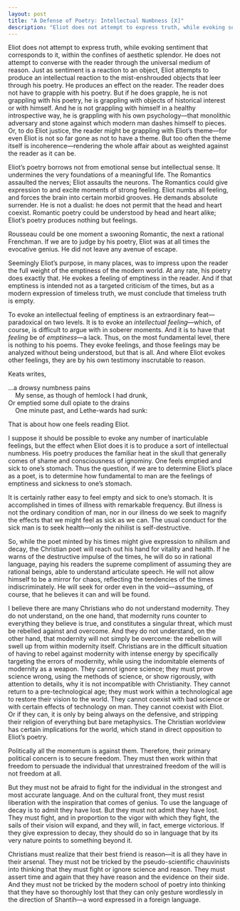 ```yaml
---
layout: post
title: "A Defense of Poetry: Intellectual Numbness [Ⅹ]"
description: "Eliot does not attempt to express truth, while evoking sentiment that corresponds to it, within the confines of aesthetic splendor..."
---
```


Eliot does not attempt to express truth, while evoking sentiment that corresponds to it, within the confines of aesthetic splendor. He does not attempt to converse with the reader through the universal medium of reason. Just as sentiment is a reaction to an object, Eliot attempts to produce an intellectual reaction to the mist-enshrouded objects that leer through his poetry. He produces an effect on the reader. The reader does not have to grapple with his poetry. But if he does grapple, he is not grappling with his poetry, he is grappling with objects of historical interest or with himself. And he is not grappling with himself in a healthy introspective way, he is grappling with his own psychology—that monolithic adversary and stone against which modern man dashes himself to pieces. Or, to do Eliot justice, the reader might be grappling with Eliot’s theme—for even Eliot is not so far gone as not to have a theme. But too often the theme itself is incoherence—rendering the whole affair about as weighted against the reader as it can be.

Eliot’s poetry borrows not from emotional sense but intellectual sense. It undermines the very foundations of a meaningful life. The Romantics assaulted the nerves; Eliot assaults the neurons. The Romantics could give expression to and excite moments of strong feeling. Eliot numbs all feeling, and forces the brain into certain morbid grooves. He demands absolute surrender. He is not a dualist: he does not permit that the head and heart coexist. Romantic poetry could be understood by head and heart alike; Eliot’s poetry produces nothing but feelings.

Rousseau could be one moment a swooning Romantic, the next a rational Frenchman. If we are to judge by his poetry, Eliot was at all times the evocative genius. He did not leave any avenue of escape.

Seemingly Eliot’s purpose, in many places, was to impress upon the reader the full weight of the emptiness of the modern world. At any rate, his poetry does exactly that. He evokes a feeling of emptiness in the reader. And if that emptiness is intended not as a targeted criticism of the times, but as a modern expression of timeless truth, we must conclude that timeless truth is empty.

To evoke an intellectual feeling of emptiness is an extraordinary feat—paradoxical on two levels. It is to evoke an _intellectual feeling_—which, of course, is difficult to argue with in soberer moments. And it is to have that _feeling_ be of _emptiness_—a lack. Thus, on the most fundamental level, there is nothing to his poems. They evoke feelings, and those feelings may be analyzed without being understood, but that is all. And where Eliot evokes other feelings, they are by his own testimony inscrutable to reason.

Keats writes,

…a drowsy numbness pains  
&nbsp; &nbsp; My sense, as though of hemlock I had drunk,  
Or emptied some dull opiate to the drains  
&nbsp; &nbsp; One minute past, and Lethe-wards had sunk:  

That is about how one feels reading Eliot.

I suppose it should be possible to evoke any number of inarticulable feelings, but the effect when Eliot does it is to produce a sort of intellectual numbness. His poetry produces the familiar heat in the skull that generally comes of shame and consciousness of ignominy. One feels emptied and sick to one’s stomach. Thus the question, if we are to determine Eliot’s place as a poet, is to determine how fundamental to man are the feelings of emptiness and sickness to one’s stomach.

It is certainly rather easy to feel empty and sick to one’s stomach. It is accomplished in times of illness with remarkable frequency. But illness is not the ordinary condition of man, nor in our illness do we seek to magnify the effects that we might feel as sick as we can. The usual conduct for the sick man is to seek health—only the nihilist is self-destructive.

So, while the poet minted by his times might give expression to nihilism and decay, the Christian poet will reach out his hand for vitality and health. If he warns of the destructive impulse of the times, he will do so in rational language, paying his readers the supreme compliment of assuming they are rational beings, able to understand articulate speech. He will not allow himself to be a mirror for chaos, reflecting the tendencies of the times indiscriminately. He will seek for order even in the void—assuming, of course, that he believes it can and will be found.

I believe there are many Christians who do not understand modernity. They do not understand, on the one hand, that modernity runs counter to everything they believe is true, and constitutes a singular threat, which must be rebelled against and overcome. And they do not understand, on the other hand, that modernity will not simply be overcome: the rebellion will swell up from within modernity itself. Christians are in the difficult situation of having to rebel against modernity with intense energy by specifically targeting the errors of modernity, while using the indomitable elements of modernity as a weapon. They cannot ignore science; they must prove science wrong, using the methods of science, or show rigorously, with attention to details, why it is not incompatible with Christianity. They cannot return to a pre-technological age; they must work within a technological age to restore their vision to the world. They cannot coexist with bad science or with certain effects of technology on man. They cannot coexist with Eliot. Or if they can, it is only by being always on the defensive, and stripping their religion of everything but bare metaphysics. The Christian worldview has certain implications for the world, which stand in direct opposition to Eliot’s poetry.

Politically all the momentum is against them. Therefore, their primary political concern is to secure freedom. They must then work within that freedom to persuade the individual that unrestrained freedom of the will is not freedom at all.

But they must not be afraid to fight for the individual in the strongest and most accurate language. And on the cultural front, they must resist liberation with the inspiration that comes of genius. To use the language of decay is to admit they have lost. But they must not admit they have lost. They must fight, and in proportion to the vigor with which they fight, the sails of their vision will expand, and they will, in fact, emerge victorious. If they give expression to decay, they should do so in language that by its very nature points to something beyond it.

Christians must realize that their best friend is reason—it is all they have in their arsenal. They must not be tricked by the pseudo-scientific chauvinists into thinking that they must fight or ignore science and reason. They must assert time and again that they have reason and the evidence on their side. And they must not be tricked by the modern school of poetry into thinking that they have so thoroughly lost that they can only gesture wordlessly in the direction of Shantih—a word expressed in a foreign language.
